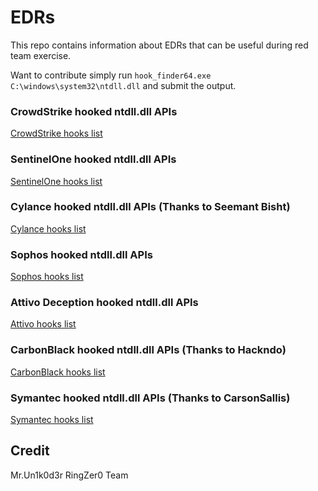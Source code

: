 # EDRs

This repo contains information about EDRs that can be useful during red team exercise.

Want to contribute simply run `hook_finder64.exe C:\windows\system32\ntdll.dll` and submit the output.

### CrowdStrike hooked ntdll.dll APIs

[CrowdStrike hooks list](https://raw.githubusercontent.com/Mr-Un1k0d3r/EDRs/main/crowdstrike.txt)

### SentinelOne hooked ntdll.dll APIs

[SentinelOne hooks list](https://raw.githubusercontent.com/Mr-Un1k0d3r/EDRs/main/sentinelone.txt)

### Cylance hooked ntdll.dll APIs (Thanks to Seemant Bisht)

[Cylance hooks list](https://raw.githubusercontent.com/Mr-Un1k0d3r/EDRs/main/cylance.txt)

### Sophos hooked ntdll.dll APIs

[Sophos hooks list](https://raw.githubusercontent.com/Mr-Un1k0d3r/EDRs/main/sophos.txt)

### Attivo Deception hooked ntdll.dll APIs

[Attivo hooks list](https://raw.githubusercontent.com/Mr-Un1k0d3r/EDRs/main/attivo.txt)

### CarbonBlack hooked ntdll.dll APIs (Thanks to Hackndo)

[CarbonBlack hooks list](https://raw.githubusercontent.com/Mr-Un1k0d3r/EDRs/main/carbonblack.txt)

### Symantec hooked ntdll.dll APIs (Thanks to CarsonSallis)

[Symantec hooks list](https://raw.githubusercontent.com/Mr-Un1k0d3r/EDRs/main/symantec.txt)

## Credit

Mr.Un1k0d3r RingZer0 Team
